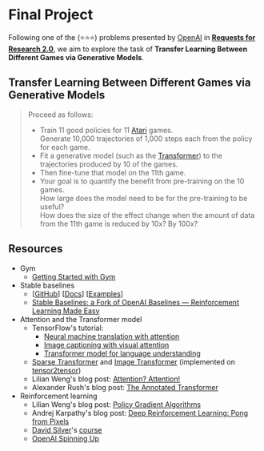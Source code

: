 # Final Project
Following one of the (⭐⭐⭐) problems presented by [OpenAI](https://openai.com/) in [**Requests for Research 2.0**](https://openai.com/blog/requests-for-research-2/), we aim to explore the task of **Transfer Learning Between Different Games via Generative Models**.

## Transfer Learning Between Different Games via Generative Models
> Proceed as follows:
> - Train 11 good policies for 11 [Atari](https://github.com/openai/gym#atari) games.  
    Generate 10,000 trajectories of 1,000 steps each from the policy for each game.
> - Fit a generative model (such as the [Transformer](https://arxiv.org/abs/1706.03762)) to the trajectories produced by 10 of the games.
> - Then fine-tune that model on the 11th game.
> - Your goal is to quantify the benefit from pre-training on the 10 games.  
    How large does the model need to be for the pre-training to be useful?  
    How does the size of the effect change when the amount of data from the 11th game is reduced by 10x? By 100x?

## Resources
- Gym
  - [Getting Started with Gym](https://gym.openai.com/docs/)
- Stable baselines
  - [[GitHub](https://github.com/hill-a/stable-baselines/tree/master)] [[Docs](https://stable-baselines.readthedocs.io/en/master/)] [[Examples](https://github.com/hill-a/stable-baselines/blob/master/docs/guide/examples.rst)]
  - [Stable Baselines: a Fork of OpenAI Baselines — Reinforcement Learning Made Easy](https://towardsdatascience.com/stable-baselines-a-fork-of-openai-baselines-reinforcement-learning-made-easy-df87c4b2fc82)
- Attention and the Transformer model
  - TensorFlow's tutorial: 
    - [Neural machine translation with attention](https://www.tensorflow.org/tutorials/text/nmt_with_attention)
    - [Image captioning with visual attention](https://www.tensorflow.org/tutorials/text/image_captioning)
    - [Transformer model for language understanding](https://www.tensorflow.org/tutorials/text/transformer)
  - [Sparse Transformer](https://openai.com/blog/sparse-transformer/) and [Image Transformer](https://ai.google/research/pubs/pub46840/) (implemented on [tensor2tensor](https://github.com/tensorflow/tensor2tensor#image-generation))
  - Lilian Weng's blog post: [Attention? Attention!](https://lilianweng.github.io/lil-log/2018/06/24/attention-attention.html)
  - Alexander Rush's blog post: [The Annotated Transformer](https://nlp.seas.harvard.edu/2018/04/03/attention.html)
- Reinforcement learning
  - Lilian Weng's blog post: [Policy Gradient Algorithms](https://lilianweng.github.io/lil-log/2018/04/08/policy-gradient-algorithms.html)
  - Andrej Karpathy's blog post: [Deep Reinforcement Learning: Pong from Pixels](http://karpathy.github.io/2016/05/31/rl/)
  - [David Silver](http://www0.cs.ucl.ac.uk/staff/d.silver/web/Teaching.html)'s [course](https://www.youtube.com/watch?v=2pWv7GOvuf0&list=PLqYmG7hTraZDM-OYHWgPebj2MfCFzFObQ)
  - [OpenAI Spinning Up](https://spinningup.openai.com/en/latest/)
